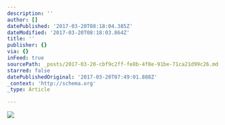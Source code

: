 ```yaml
---
description: ''
author: []
datePublished: '2017-03-20T08:18:04.385Z'
dateModified: '2017-03-20T08:18:03.864Z'
title: ''
publisher: {}
via: {}
inFeed: true
sourcePath: _posts/2017-03-20-cbf9c2ff-fe8b-4f8e-91be-71ca21d99c26.md
starred: false
datePublishedOriginal: '2017-03-20T07:49:01.888Z'
_context: 'http://schema.org'
_type: Article

---
```

![](https://the-grid-user-content.s3-us-west-2.amazonaws.com/ace7f8cd-7dd4-43d4-8f69-e1da691bb2ae.jpg)